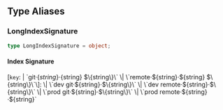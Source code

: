 ## Type Aliases

### LongIndexSignature

```ts
type LongIndexSignature = object;
```

#### Index Signature

 \[`key`: 
  \| \`git·$\{string\}·$\{string\} $\{string\}\`
  \| \`remote·$\{string\}·$\{string\} $\{string\}\`\]: 
  \| \`dev git·$\{string\}·$\{string\}\`
  \| \`dev remote·$\{string\}·$\{string\}\`
  \| \`prod git·$\{string\}·$\{string\}\`
  \| \`prod remote·$\{string\}·$\{string\}\`
